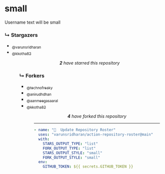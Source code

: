 # small
Username text will be small

### ↳ Stargazers

<!-- REPOSITORY_STARS:START -->
<ul><li><a href="https://github.com/varunsridharan" rel="nofollow"><sub>@varunsridharan</sub> <br/> </a> </li><li><a href="https://github.com/kkotha82" rel="nofollow"><sub>@kkotha82</sub> <br/> </a> </li><ul><p align="center"><i><b>2</b> have starred this repository</i></p>
<!-- REPOSITORY_STARS:END -->

### ↳ Forkers

<!-- REPOSITORY_FORKS:START -->
<ul><li><a href="https://github.com/technofreaky" rel="nofollow"><sub>@technofreaky</sub> <br/> </a> </li><li><a href="https://github.com/anirudhdhan" rel="nofollow"><sub>@anirudhdhan</sub> <br/> </a> </li><li><a href="https://github.com/aanmeegasaaral" rel="nofollow"><sub>@aanmeegasaaral</sub> <br/> </a> </li><li><a href="https://github.com/kkotha82" rel="nofollow"><sub>@kkotha82</sub> <br/> </a> </li><ul><p align="center"><i><b>4</b> have forked this repository</i></p>
<!-- REPOSITORY_FORKS:END -->

---

```yml
- name: "🐔  Update Repository Roster"
  uses: "varunsridharan/action-repository-roster@main"
  with:
    STARS_OUTPUT_TYPE: "list"
    FORK_OUTPUT_TYPE: "list"
    STARS_OUTPUT_STYLE: "small"
    FORK_OUTPUT_STYLE: "small"
  env:
    GITHUB_TOKEN: ${{ secrets.GITHUB_TOKEN }}
```